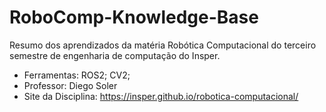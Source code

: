 # RoboComp-Knowledge-Base
Resumo dos aprendizados da matéria Robótica Computacional do terceiro semestre de engenharia de computação do Insper. 
- Ferramentas: ROS2; CV2;
- Professor: Diego Soler
- Site da Disciplina: https://insper.github.io/robotica-computacional/

